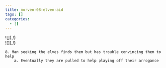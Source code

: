 ```yaml
---
title: morven-08-elven-aid
tags: []
categories:
  - []
---
```

<!-- more --><div class="embedded-image-left">![](./)</div><div class="embedded-image-right">![](./)</div>

	8. Man seeking the elves finds them but has trouble convincing them to help
		a. Eventually they are pulled to help playing off their arrogance